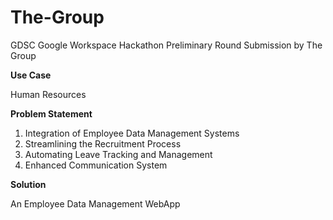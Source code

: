 # The-Group
GDSC Google Workspace Hackathon Preliminary Round Submission by The Group

<b>Use Case</b>

Human Resources 

<b>Problem Statement</b>
1. Integration of Employee Data Management Systems
2. Streamlining the Recruitment Process
3. Automating Leave Tracking and Management
4. Enhanced Communication System

<b>Solution</b>

An Employee Data Management WebApp
